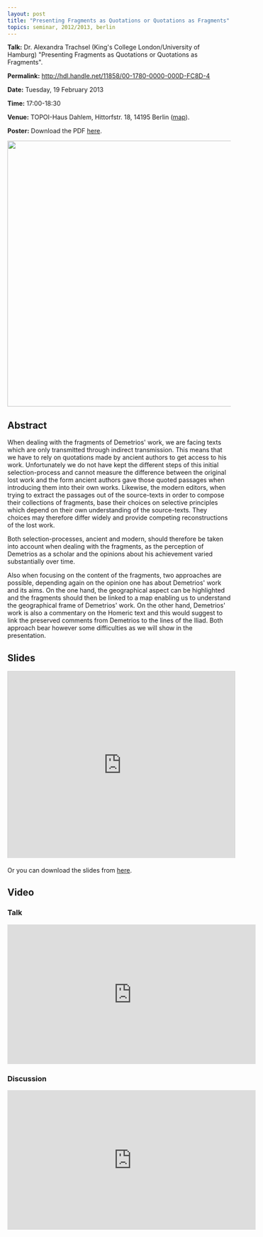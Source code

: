 ```yaml
---
layout: post
title: "Presenting Fragments as Quotations or Quotations as Fragments"
topics: seminar, 2012/2013, berlin
---
```

<p>
<strong>Talk:</strong> 	Dr. Alexandra Trachsel (King's College London/University of Hamburg) "Presenting Fragments as Quotations or Quotations as Fragments".
</p>

**Permalink:** <http://hdl.handle.net/11858/00-1780-0000-000D-FC8D-4>

**Date:** Tuesday, 19 February 2013

**Time:** 17:00-18:30

**Venue:** TOPOI-Haus Dahlem, Hittorfstr. 18, 14195 Berlin ([map](http://goo.gl/maps/8OgGo)). 

**Poster:** Download the PDF [here](/berlin/files/Trachsel_poster.pdf).

<img src="/berlin/files/Trachsel_image.jpg" width="600px"/>

## Abstract

When dealing with the fragments of Demetrios' work, we are facing texts which are only transmitted through indirect transmission. This means that we have to rely on quotations made by ancient authors to get access to his work. Unfortunately we do not have kept the different steps of this initial selection-process and cannot measure the difference between the original lost work and the form ancient authors gave those quoted passages when introducing them into their own works. Likewise, the modern editors, when trying to extract the passages out of the source-texts in order to compose their collections of fragments, base their choices on selective principles which depend on their own understanding of the source-texts. They choices may therefore differ widely and provide competing reconstructions of the lost work. 

Both selection-processes, ancient and modern, should therefore be taken into account when dealing with the fragments, as the perception of Demetrios as a scholar and the opinions about his achievement varied substantially over time. 

Also when focusing on the content of the fragments, two approaches are possible, depending again on the opinion one has about Demetrios' work and its aims. On the one hand, the geographical aspect can be highlighted and the fragments should then be linked to a map enabling us to understand the geographical frame of Demetrios' work. On the other hand, Demetrios' work is also a commentary on the Homeric text and this would suggest to link the preserved comments from Demetrios to the lines of the Iliad. Both approach bear however some difficulties as we will show in the presentation.

## Slides


<iframe src="http://de.slideshare.net/slideshow/embed_code/16644045" width="512" height="421" frameborder="0" marginwidth="0" marginheight="0" scrolling="no" style="border:1px solid #CCC;border-width:1px 1px 0;margin-bottom:5px"> </iframe> 

Or you can download the slides from [here](/berlin/files/slides/dcsb_trachsel_19022013.pdf).

## Video

### Talk
<iframe width="560" height="315" src="http://www.youtube.com/embed/NVRfDx3677o?list=PLq4Pz4R7ts0UqSn0bgAgeX1lEpkL0SDs2" frameborder="0"> </iframe>

### Discussion
<iframe width="560" height="315" src="http://www.youtube.com/embed/9rJlIhIiw8g?list=PLq4Pz4R7ts0UqSn0bgAgeX1lEpkL0SDs2" frameborder="0"> </iframe>